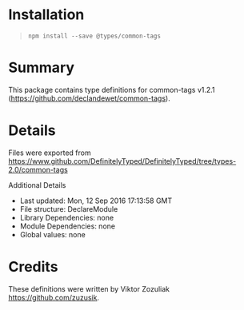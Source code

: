 # Installation
> `npm install --save @types/common-tags`

# Summary
This package contains type definitions for common-tags v1.2.1 (https://github.com/declandewet/common-tags).

# Details
Files were exported from https://www.github.com/DefinitelyTyped/DefinitelyTyped/tree/types-2.0/common-tags

Additional Details
 * Last updated: Mon, 12 Sep 2016 17:13:58 GMT
 * File structure: DeclareModule
 * Library Dependencies: none
 * Module Dependencies: none
 * Global values: none

# Credits
These definitions were written by Viktor Zozuliak <https://github.com/zuzusik>.
